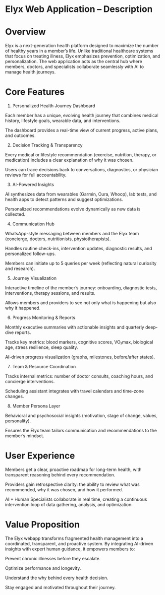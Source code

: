 # Elyx Web Application – Description

# Overview
Elyx is a next-generation health platform designed to maximize the number of healthy years in a member’s life. Unlike traditional healthcare systems that focus on treating illness, Elyx emphasizes prevention, optimization, and personalization. The web application acts as the central hub where members, doctors, and specialists collaborate seamlessly with AI to manage health journeys.

# Core Features

1. Personalized Health Journey Dashboard

Each member has a unique, evolving health journey that combines medical history, lifestyle goals, wearable data, and interventions.

The dashboard provides a real-time view of current progress, active plans, and outcomes.

2. Decision Tracking & Transparency

Every medical or lifestyle recommendation (exercise, nutrition, therapy, or medication) includes a clear explanation of why it was chosen.

Users can trace decisions back to conversations, diagnostics, or physician reviews for full accountability.

3. AI-Powered Insights

AI synthesizes data from wearables (Garmin, Oura, Whoop), lab tests, and health apps to detect patterns and suggest optimizations.

Personalized recommendations evolve dynamically as new data is collected.

4. Communication Hub

WhatsApp-style messaging between members and the Elyx team (concierge, doctors, nutritionists, physiotherapists).

Handles routine check-ins, intervention updates, diagnostic results, and personalized follow-ups.

Members can initiate up to 5 queries per week (reflecting natural curiosity and research).

5. Journey Visualization

Interactive timeline of the member’s journey: onboarding, diagnostic tests, interventions, therapy sessions, and results.

Allows members and providers to see not only what is happening but also why it happened.

6. Progress Monitoring & Reports

Monthly executive summaries with actionable insights and quarterly deep-dive reports.

Tracks key metrics: blood markers, cognitive scores, VO₂max, biological age, stress resilience, sleep quality.

AI-driven progress visualization (graphs, milestones, before/after states).

7. Team & Resource Coordination

Tracks internal metrics: number of doctor consults, coaching hours, and concierge interventions.

Scheduling assistant integrates with travel calendars and time-zone changes.

8. Member Persona Layer

Behavioral and psychosocial insights (motivation, stage of change, values, personality).

Ensures the Elyx team tailors communication and recommendations to the member’s mindset.

# User Experience

Members get a clear, proactive roadmap for long-term health, with transparent reasoning behind every recommendation.

Providers gain retrospective clarity: the ability to review what was recommended, why it was chosen, and how it performed.

AI + Human Specialists collaborate in real time, creating a continuous intervention loop of data gathering, analysis, and optimization.

# Value Proposition

The Elyx webapp transforms fragmented health management into a coordinated, transparent, and proactive system. By integrating AI-driven insights with expert human guidance, it empowers members to:

Prevent chronic illnesses before they escalate.

Optimize performance and longevity.

Understand the why behind every health decision.

Stay engaged and motivated throughout their journey.

